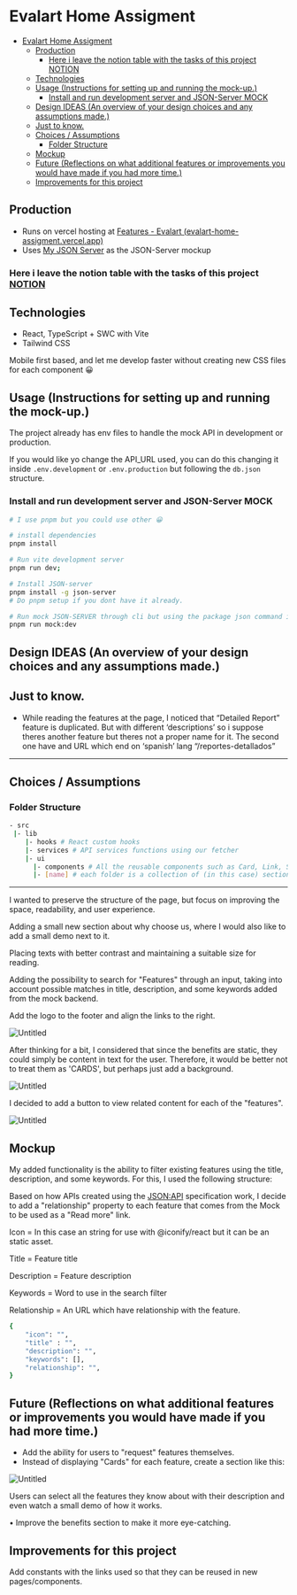 # Evalart Home Assigment

- [Evalart Home Assigment](#evalart-home-assigment)
	- [Production](#production)
		- [Here i leave the notion table with the tasks of this project NOTION](#here-i-leave-the-notion-table-with-the-tasks-of-this-project-notion)
	- [Technologies](#technologies)
	- [Usage (Instructions for setting up and running the mock-up.)](#usage-instructions-for-setting-up-and-running-the-mock-up)
		- [Install and run development server and JSON-Server MOCK](#install-and-run-development-server-and-json-server-mock)
	- [Design IDEAS (An overview of your design choices and any assumptions made.)](#design-ideas-an-overview-of-your-design-choices-and-any-assumptions-made)
	- [Just to know.](#just-to-know)
	- [Choices / Assumptions](#choices--assumptions)
		- [Folder Structure](#folder-structure)
	- [Mockup](#mockup)
	- [Future (Reflections on what additional features or improvements you would have made if you had more time.)](#future-reflections-on-what-additional-features-or-improvements-you-would-have-made-if-you-had-more-time)
	- [Improvements for this project](#improvements-for-this-project)

## Production

- Runs on vercel hosting at [Features - Evalart (evalart-home-assigment.vercel.app)](https://evalart-home-assigment.vercel.app/)
- Uses [My JSON Server](https://my-json-server.typicode.com/) as the JSON-Server mockup

### Here i leave the notion table with the tasks of this project [NOTION](https://rightful-bromine-8c7.notion.site/2ca366e77cd54a8080fe47581091858c?v=de708a22c55a4a8481c18aeffa5e1830&pvs=4)

## Technologies

- React, TypeScript + SWC with Vite
- Tailwind CSS

Mobile first based, and let me develop faster without creating new CSS files for each component 😀

## Usage (Instructions for setting up and running the mock-up.)

The project already has env files to handle the mock API in development or production.

If you would like yo change the API_URL used, you can do this changing it inside `.env.development` or `.env.production` but following the `db.json` structure.

### Install and run development server and JSON-Server MOCK

```bash
# I use pnpm but you could use other 😀

# install dependencies
pnpm install

# Run vite development server
pnpm run dev;

# Install JSON-server
pnpm install -g json-server
# Do pnpm setup if you dont have it already.

# Run mock JSON-SERVER through cli but using the package json command in another terminal
pnpm run mock:dev
```

## Design IDEAS (An overview of your design choices and any assumptions made.)

## Just to know.

- While reading the features at the page, I noticed that “Detailed Report” feature is duplicated. But with different ‘descriptions’ so i suppose theres another feature but theres not a proper name for it. The second one have and URL which end on ‘spanish’ lang “/reportes-detallados”

---

## Choices / Assumptions

### Folder Structure

```bash
- src
 |- lib
    |- hooks # React custom hooks
    |- services # API services functions using our fetcher
    |- ui
      |- components # All the reusable components such as Card, Link, Section ...
      |- [name] # each folder is a collection of (in this case) sections of the feature page.
```

---

I wanted to preserve the structure of the page, but focus on improving the space, readability, and user experience.

Adding a small new section about why choose us, where I would also like to add a small demo next to it.

Placing texts with better contrast and maintaining a suitable size for reading.

Adding the possibility to search for "Features" through an input, taking into account possible matches in title, description, and some keywords added from the mock backend.

Add the logo to the footer and align the links to the right.

![Untitled](./readme-files/Untitled.png)

After thinking for a bit, I considered that since the benefits are static, they could simply be content in text for the user. Therefore, it would be better not to treat them as 'CARDS', but perhaps just add a background.

![Untitled](./readme-files/Untitled%201.png)

I decided to add a button to view related content for each of the "features".

![Untitled](./readme-files/Untitled%202.png)

## Mockup

My added functionality is the ability to filter existing features using the title, description, and some keywords. For this, I used the following structure:

Based on how APIs created using the [JSON:API](https://jsonapi.org/format/#document-resource-object-relationships) specification work, I decide to add a "relationship" property to each feature that comes from the Mock to be used as a "Read more" link.

Icon = In this case an string for use with @iconify/react but it can be an static asset.

Title = Feature title

Description = Feature description

Keywords = Word to use in the search filter

Relationship = An URL which have relationship with the feature.

```bash
{
	"icon": "",
	"title" : "",
	"description": "",
	"keywords": [],
	"relationship": "",
}
```

## Future (Reflections on what additional features or improvements you would have made if you had more time.)

- Add the ability for users to "request" features themselves.
- Instead of displaying "Cards" for each feature, create a section like this:

![Untitled](./readme-files/Untitled%203.png)

Users can select all the features they know about with their description and even watch a small demo of how it works.

• Improve the benefits section to make it more eye-catching.

## Improvements for this project

Add constants with the links used so that they can be reused in new pages/components.
